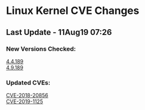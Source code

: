 
# **Linux Kernel CVE Changes**

## Last Update - 11Aug19 07:26

### **New Versions Checked:**

[4.4.189](streams/4.4)  
[4.9.189](streams/4.9)  


### **Updated CVEs:**

[CVE-2018-20856](cves/CVE-2018-20856)  
[CVE-2019-1125](cves/CVE-2019-1125)  
